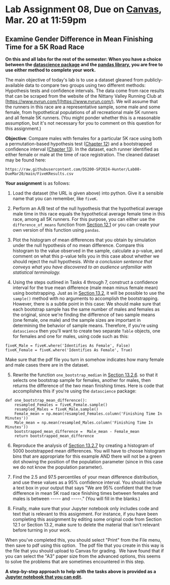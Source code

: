 # Lab Assignment 08, Due on [Canvas](https://psu.instructure.com/courses/2306358/assignments/16003002?module_item_id=41285277), Mar. 20 at 11:59pm
## Examine Gender Difference in Mean Finishing Time for a 5K Road Race

**On this and all labs for the rest of the semester: When you have a choice between the [datascience package](https://www.data8.org/datascience/) and the [pandas library](https://pandas.pydata.org/docs/), you are free to use either method to complete your work.**

The main objective of today's lab is to use a dataset gleaned from publicly-available data to compare two groups using two different methods: Hypothesis tests and confidence intervals.
The data come from race results that can be scraped from the website of the Nittany Valley Running Club at [https://www.nvrun.com/](https://www.nvrun.com/).
We will assume that the runners in this race are a representative sample, some male and some female, from hypothetical populations of all recreational male 5K runners and all female 5K runners.  (You might ponder whether this is a reasonable assumption, but it's not necessary for you to comment on this question for this assignment.)


**Objective**: Compare males with females for a particular 5K race using both a permutation-based hypothesis test ([Chapter 12](https://inferentialthinking.com/chapters/12/Comparing_Two_Samples.html)) and a bootstrapped confidence interval ([Chapter 13](https://inferentialthinking.com/chapters/13/Estimation.html)).
In the dataset, each runner identified as either female or male at the time of race registration.  The cleaned dataset may be found here:
```
https://raw.githubusercontent.com/DS200-SP2024-Hunter/Lab08-DueMar20/main/FiveKResults.csv
```

**Your assignment** is as follows:

1. Load the dataset (the URL is given above) into python. Give it a sensible name that you can remember, like `fiveK`.

2. Perform an A/B test of the null hypothesis that the hypothetical average male time in this race equals the hypothetical average female time in this race, among all 5K runners. For this purpose, you can either use the `difference_of_means` function from [Section 12.1](https://inferentialthinking.com/chapters/12/1/AB_Testing.html) or you can create your own version of this function using `pandas`.

3. Plot the histogram of mean differences that you obtain by simulation under the null hypothesis of no mean difference. Compare this histogram to the value observed in the sample, calculate a p-value, and comment on what this p-value tells you in this case about whether we should reject the null hypothesis. _Write a conclusion sentence that conveys what you have discovered to an audience unfamiliar with statistical terminology._

4. Using the steps outlined in Tasks 4 through 7, construct a confidence interval for the true mean difference (male mean minus female mean) using bootstrapping.  Just as in [Section 13.2](https://inferentialthinking.com/chapters/13/2/Bootstrap.html), it will be possible to use the `sample()` method with no arguments to accomplish the bootstrapping.  However, there is a subtle point in this case:  We should make sure that each bootstrap sample has the same number of males and females as the original, since we're finding the difference of two sample means (one female, one male) and the sample sizes are important in determining the behavior of sample means.  Therefore, if you're using `datascience` then you'll want to create two separate `Table` objects, one for females and one for males, using code such as this:
```
fiveK_Male = fiveK.where('Identifies As Female', False)
fiveK_Female = fiveK.where('Identifies As Female', True)
```
Make sure that the pdf file you turn in somehow indicates how many female and male cases there are in the dataset.

5. Rewrite the function `one_bootstrap_median` in [Section 13.2.6](https://inferentialthinking.com/chapters/13/2/Bootstrap.html). so that it selects one bootstrap sample for females, another for males, then returns the difference of the two mean finishing times.  Here is code that accomplishes this if you're using the `datascience` package:
```
def one_bootstrap_mean_difference():
    resampled_Females = fiveK_Female.sample()
    resampled_Males = fiveK_Male.sample()
    Female_mean = np.mean(resampled_Females.column('Finishing Time In Minutes'))
    Male_mean = np.mean(resampled_Males.column('Finishing Time In Minutes'))
    bootstrapped_mean_difference =  Male_mean - Female_mean
    return bootstrapped_mean_difference
 ```

6. Reproduce the analysis of [Section 13.2.7](https://inferentialthinking.com/chapters/13/2/Bootstrap.html) by creating a histogram of 5000 bootstrapped mean differences.  You will have to choose histogram bins that are appropriate for this example AND there will not be a green dot showing the position of the population parameter (since in this case we do not know the population parameter).

7. Find the 2.5 and 97.5 percentiles of your mean difference distribution, and use these values as a 95% confidence interval.  You should include a text box in your output that says "We are 95% confident that the true difference in mean 5K road race finishing times between females and males is between ----- and -----." (You will fill in the blanks.)

8.  Finally, make sure that your Jupyter notebook only includes code and text that is relevant to this assignment.  For instance, if you have been completing this assignment by editing some original code from Section 12.1 or Section 13.2, make sure to delete the material that isn't relevant before turning in your work.

When you've completed this, you should select "Print" from the File menu, then save to pdf using this option.  The pdf file that you create in this way is the file that you should upload to Canvas for grading.  We have found that if you can select the "A3" paper size from the advanced options, this seems to solve the problems that are sometimes encountered in this step.

**A step-by-step approach to help with the tasks above is provided as a [Jupyter notebook that you can edit]().**
